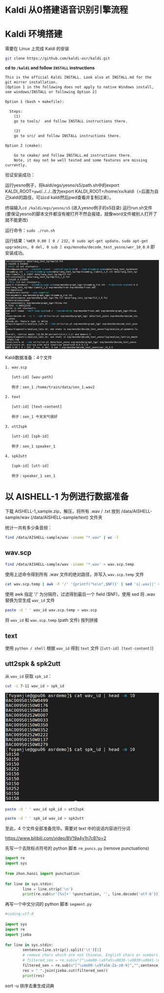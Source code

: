 # Kaldi 从0搭建语音识别引擎流程

# Kaldi 环境搭建

需要在 Linux 上完成 Kaldi 的安装

```bash
git clone https://github.com/kaldi-asr/kaldi.git
```
**cd to `/kaldi` and follow `INSTALL` instructions**
```
This is the official Kaldi INSTALL. Look also at INSTALL.md for the git mirror installation.
[Option 1 in the following does not apply to native Windows install, see windows/INSTALL or following Option 2]

Option 1 (bash + makefile):

  Steps:
    (1)
    go to tools/  and follow INSTALL instructions there.

    (2)
    go to src/ and follow INSTALL instructions there.

Option 2 (cmake):

    Go to cmake/ and follow INSTALL.md instructions there.
    Note, it may not be well tested and some features are missing currently.
```

验证安装成功：

运行yesno例子，将kaldi/egs/yesno/s5/path.sh中的export KALDI_ROOT=`pwd`/../../..改为export KALDI_ROOT=/home/xx/kaldi（=后面为自己kaldi的路径，可以cd kaldi然后pwd查看并复制过来）。

终端输入```cd /kaldi/egs/yesno/s5``` (进入yesno例子的s5目录) 运行run.sh文件 (要保证yesno的脚本文件都没有被打开不然会报错，就像word文件被别人打开了就不能更改)

运行命令：```sudo ./run.sh```

运行结果：```%WER 0.00 [ 0 / 232, 0 sudo apt-get update，sudo apt-get upgradeins, 0 del, 0 sub ] exp/mono0a/decode_test_yesno/wer_10_0.0``` 即安装成功。

![](https://raw.githubusercontent.com/FYJNEVERFOLLOWS/Picture-Bed/main/202303/20230308145603.png)

Kaldi数据准备：4个文件

```
1. wav.scp

   [utt-id] [wav-path]

   例子：sen_1 /home/train/data/sen_1.wav2

2. text

   [utt-id] [text-content]

   例子：sen_1 今天天气很好

3. utt2spk

   [utt-id] [spk-id]

   例子：sen_1 speaker_1

4. spk2utt

   [spk-id] [utt-id]

   例子：speaker_1 sen_1
```



# 以 AISHELL-1 为例进行数据准备

下载 AISHELL-1_sample.zip，解压，将所有 .wav / .txt 放到 /data/AISHELL-sample/wav (/data/AISHELL-sample/text) 文件夹

统计一共有多少条音频：
```bash
find /data/AISHELL-sample/wav -iname "*.wav" | wc -l
```
## **wav.scp**

```bash
find /data/AISHELL-sample/wav -iname '*.wav' > wav.scp.temp
```
使用上述命令得到所有 .wav 文件的绝对路径，并写入 `wav.scp.temp` 文件

```bash
cat wav.scp.temp | awk -F '/' '{printf("%s\n",$NF)}' | sed 's|.wav||' > wav_id
```
使用 awk 指定 '/' 为分隔符，过滤得到最后一个 field ($NF)，使用 sed 将 .wav 替换为空生成 `wav_id` 文件


```bash
paste -d ' ' wav_id wav.scp.temp > wav.scp
```
将 `wav_id` 和 `wav.scp.temp` (path 文件) 按列拼接

## text

使用 `python / shell` 根据 `wav_id` 得到 `text` 文件 (`[utt-id] [text-content]`)

## utt2spk & spk2utt

从 `wav_id` 获取 `spk_id`：
```bash
cut -c 7-11 wav_id > spk_id
```
![](https://raw.githubusercontent.com/FYJNEVERFOLLOWS/Picture-Bed/main/202303/20230309131120.png)
```bash
paste -d ' ' wav_id spk_id > utt2spk
```
```bash
paste -d ' ' spk_id wav_id > spk2utt
```

至此，4 个文件全部准备完毕。需要对 text 中的说话内容进行分词

https://www.bilibili.com/video/BV19a4y1h7cB?p=2



先写一个去除标点符号的 python 脚本 `rm_puncs.py` (remove punctuations)

```python
import re
import sys

from zhon.hanzi import punctuation

for line in sys.stdin:
        line = line.strip('\n')
        print(re.sub(ur'[%s]+' %punctuation, '', line.decode('utf-8')))
```

再写一个中文分词的 python 脚本 `segment.py`

```python
#coding:utf-8

import sys
import re
import jieba

for line in sys.stdin:
        sentence=line.strip().split('\t')[1]
        # remove chars which are not Chinese, English chars or numbers
        # filtered_sen = re.sub(u"[^\u4e00-\u9fa5\u0030-\u0039\u0041-\u005a\u0061-\u007a]","",sentence)
        filtered_sen = re.sub(u"[^\u4e00-\u9fa5A-Za-z0-9]","",sentence)
        res = " ".join(jieba.cut(filtered_sen))
        print(res)
```

sort -u 排序去重生成词典

